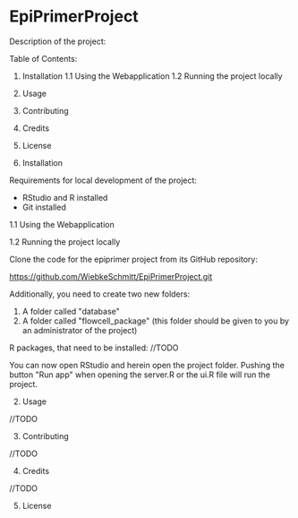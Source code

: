 # EpiPrimerProject

Description of the project: 

Table of Contents:

1. 	Installation
1.1	Using the Webapplication
1.2	Running the project locally

2. 	Usage
3. 	Contributing
4. 	Credits
5. 	License

1. 	Installation

Requirements for local development of the project: 
- RStudio and R installed
- Git installed

1.1 	Using the Webapplication

1.2	Running the project locally

Clone the code for the epiprimer project from its GitHub repository: 

https://github.com/WiebkeSchmitt/EpiPrimerProject.git

Additionally, you need to create two new folders: 
1. A folder called "database"
2. A folder called "flowcell_package" (this folder should be given to you by an administrator of the project)

R packages, that need to be installed: 
//TODO

You can now open RStudio and herein open the project folder. Pushing the button "Run app" when opening the server.R or the ui.R file will run the project.

2. 	Usage

//TODO

3. 	Contributing

//TODO

4. 	Credits

//TODO

5. 	License
